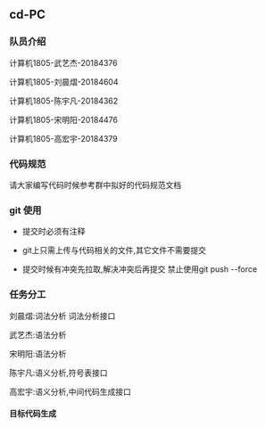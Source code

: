 ## cd-PC

### 队员介绍

计算机1805-武艺杰-20184376

计算机1805-刘晨熠-20184604

计算机1805-陈宇凡-20184362

计算机1805-宋明阳-20184476 

计算机1805-高宏宇-20184379

### 代码规范

请大家编写代码时候参考群中拟好的代码规范文档

### git 使用

- 提交时必须有注释

- git上只需上传与代码相关的文件,其它文件不需要提交
- 提交时候有冲突先拉取,解决冲突后再提交 禁止使用git push --force

### 任务分工

刘晨熠:词法分析 词法分析接口

武艺杰:语法分析

宋明阳:语法分析

陈宇凡:语义分析,符号表接口

高宏宇:语义分析,中间代码生成接口

#### 目标代码生成



